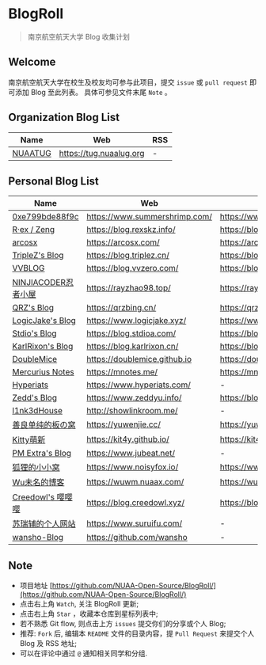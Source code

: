 # BlogRoll

> 南京航空航天大学 Blog 收集计划

## Welcome

南京航空航天大学在校生及校友均可参与此项目，提交 `issue` 或 `pull request` 即可添加 Blog 至此列表。
具体可参见文件末尾 `Note` 。


## Organization Blog List

| Name           | Web                      | RSS                           |
| -------------- | ------------------------ | ----------------------------- |
| [NUAATUG](https://tug.nuaalug.org) | https://tug.nuaalug.org | - |

## Personal Blog List



| Name           | Web                      | RSS                           |
| -------------- | ------------------------ | ----------------------------- |
| [0xe799bde88f9c](https://www.summershrimp.com/) | https://www.summershrimp.com/ | https://www.summershrimp.com/feed/ |
| [R·ex / Zeng](https://blog.rexskz.info/)  | https://blog.rexskz.info/ | https://blog.rexskz.info/feed/ |
| [arcosx](https://arcosx.com/) | https://arcosx.com/ | https://arcosx.com/index.php/feed/ |
| [TripleZ's Blog](https://blog.triplez.cn/) | https://blog.triplez.cn/ | https://blog.triplez.cn/feed/ |
| [VVBLOG](https://blog.vvzero.com/) | https://blog.vvzero.com/ | https://blog.vvzero.com/atom.xml |
| [NINJIACODER忍者小屋](https://rayzhao98.top/) | https://rayzhao98.top/ | https://rayzhao98.top/rss |
| [QRZ's Blog](https://qrzbing.cn/) | https://qrzbing.cn/ | https://qrzbing.cn/atom.xml |
| [LogicJake's Blog](https://www.logicjake.xyz/) | https://www.logicjake.xyz/ | https://www.logicjake.xyz/?feed=rss2 |
| [Stdio's Blog](https://blog.stdioa.com/) | https://blog.stdioa.com/ | https://blog.stdioa.com/atom.xml |
| [KarlRixon's Blog](https://blog.karlrixon.cn/) | https://blog.karlrixon.cn/ | https://blog.karlrixon.cn/atom.xml |
| [DoubleMice](https://doublemice.github.io) | https://doublemice.github.io | https://doublemice.github.io/feed.xml |
| [Mercurius Notes](https://mnotes.me/) | https://mnotes.me/ | https://mnotes.me/feed.xml |
| [Hyperiats](https://www.hyperiats.com/) | https://www.hyperiats.com/ | - |
| [Zedd's Blog](https://www.zeddyu.info) | https://www.zeddyu.info/ | https://blog.zeddyu.info/atom.xml |
| [l1nk3dHouse](http://showlinkroom.me/) | http://showlinkroom.me/ | - |
| [善良单纯的板の窝](https://yuwenjie.cc) | https://yuwenjie.cc/ | https://yuwenjie.cc/feed/ |
| [Kitty萌新](https://kit4y.github.io/) | https://kit4y.github.io/ | https://kit4y.github.io/atom.xml |
| [PM Extra's Blog](https://www.jubeat.net/) | https://www.jubeat.net/ | - |
| [狐狸的小小窝](https://www.noisyfox.io/) | https://www.noisyfox.io/ | https://www.noisyfox.io/feed/ |
| [Wu未名的博客](https://wuwm.nuaax.com/) | https://wuwm.nuaax.com/ | https://wuwm.nuaax.com/?feed=rss2 |
| [Creedowl's 嘤嘤嘤](https://blog.creedowl.xyz) | https://blog.creedowl.xyz/ | https://blog.creedowl.xyz/atom.xml |
| [苏瑞辅的个人网站](https://www.suruifu.com/) | https://www.suruifu.com/ | - |
| [wansho-Blog](https://github.com/wansho) | https://github.com/wansho | - |


## Note

- 项目地址 [https://github.com/NUAA-Open-Source/BlogRoll/](https://github.com/NUAA-Open-Source/BlogRoll/)
- 点击右上角 `Watch`, 关注 BlogRoll 更新;
- 点击右上角 `Star` ，收藏本仓库到星标列表中;
- 若不熟悉 Git flow, 则点击上方 `issues` 提交你们的分享或个人 Blog;
- 推荐: `Fork` 后, 编辑本 `README` 文件的目录内容，提 `Pull Request` 来提交个人 Blog 及 RSS 地址;
- 可以在评论中通过 `@` 通知相关同学和分组.
